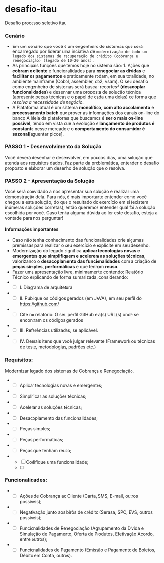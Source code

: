 # desafio-itau
Desafio processo seletivo itau

### Cenário 
- Em um cenário que você é um engenheiro de sistemas que será encarregado por liderar uma inciativa de
`modernização de todo um legado dos sistemas de recuperação de crédito (cobrança e renegociação)
(legado de 10-20 anos).`
- As principais funções que temos hoje no sistema são: 1. Ações que **cobram o cliente** e funcionalidades para
**renegociar as dívidas** e **facilitar os pagamentos** e praticamente rodam, em sua totalidade, no ambiente
mainframe (Cobol, assembler, db2, vsam). O seu desafio como engenheiro de sistemas será buscar
recortes² **(desacoplar funcionalidades)** e desenhar uma proposta de solução técnica (apresente peças
técnicas e o papel de cada uma delas) de forma que _resolva a necessidade de negócio_.
- A Plataforma atual é um sistema **monolítico**, **com alto acoplamento** e **processamento batch** que prover
as informações dos canais on-line do banco
 A ideia da plataforma que buscamos é **ser o mais on-line possível**, tendo em vista que a evolução e
**lançamento de produtos é constante** nesse mercado e o **comportamento do consumidor é sazonal**[aguentar picos]. 


### PASSO 1 - Desenvolvimento da Solução
Você deverá desenhar e desenvolver, em poucos dias, uma solução que atenda aos requisitos dados.
Faz parte da problemática, entender o desafio proposto e elaborar um desenho de solução que o
resolva.

### PASSO 2 - Apresentação da Solução
Você será convidado a nos apresentar sua solução e realizar uma demonstração dela. Para nós, é mais
importante entender como você chegou a esta solução, do que o resultado do exercício em si (existem
inúmeras soluções corretas), então queremos entender qual foi a solução escolhida por você.
Caso tenha alguma dúvida ao ler este desafio, esteja a vontade para nos perguntar!

#### Informações importantes 

- Caso não tenha conhecimento das funcionalidades crie algumas premissas para realizar o seu exercício
e explicite em seu desenho.
- Modernização do legado significa **aplicar tecnologias novas e emergentes que simplifiquem e
acelerem as soluções técnicas**, valorizando o **desacoplamento das funcionalidades** com a criação de
**peças simples**, **performáticas** e que tenham **reuso**.
- Fazer uma apresentação livre, minimamente contendo:
Relatório Técnico explicando de forma sumarizada, considerando:
- - [ ] I. Diagrama de arquitetura
- - [ ] II. Publique os códigos gerados (em JAVA), em seu perfil do https://github.com/
- - [ ] Cite no relatório: O seu perfil GitHub e a(s) URL(s) onde se encontram os códigos
gerados
- - [ ] III. Referências utilizadas, se aplicável.
- - [ ] IV. Demais itens que você julgar relevante (Framework ou técnicas de teste, metodologias,
padrões etc.)

### Requisitos:
Modernizar legado dos sistemas de Cobrança e Renegociação.
- - [ ] Aplicar tecnologias novas e emergentes;
- - [ ] Simplificar as soluções técnicas;
- - [ ] Acelerar as soluções técnicas;
- - [ ] Desacoplamento das funcionalidades;
- - [ ] Peças simples;
- - [ ] Peças performáticas;
- - [ ] Peças que tenham reuso;
- - [ ] Codifique uma funcionalidade;
  - [ ] 
### Funcionalidades:
- - [ ] Ações de Cobrança ao Cliente (Carta, SMS, E-mail, outros possíveis);
- - [ ] Negativação junto aos birôs de crédito (Serasa, SPC, BVS, outros possíveis);
- - [ ] Funcionalidades de Renegociação (Agrupamento da Dívida e Simulação de Pagamento, Oferta
de Produtos, Efetivação Acordo, entre outros);
- - [ ] Funcionalidades de Pagamento (Emissão e Pagamento de Boletos, Débito em Conta, outros). 

